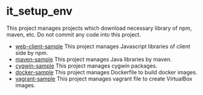 # it_setup_env
This project manages projects which download necessary library of npm, maven, etc. Do not commit any code into this project.

+ [web-client-sample](web-client-sample/README.md) This project manages Javascript libraries of client side by npm.
+ [maven-sample](maven-sample/README.md)  This project manages Java libraries by maven.
+ [cygwin-sample](cygwin-sample/README.md) This project manages cygwin packages.
+ [docker-sample](docker-sample/README.md) This project manages Dockerfile to build docker images.
+ [vagrant-sample](vagrant-sample/README.md) This project manages vagrant file to create VirtualBox images.
